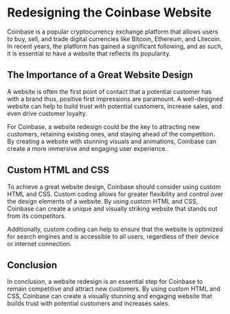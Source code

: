 # Redesigning the Coinbase Website
Coinbase is a popular cryptocurrency exchange platform that allows users to buy, sell, and trade digital currencies like Bitcoin, Ethereum, and Litecoin. In recent years, the platform has gained a significant following, and as such, it is essential to have a website that reflects its popularity.

## The Importance of a Great Website Design
A website is often the first point of contact that a potential customer has with a brand thus, positive first impressions are paramount. A well-designed website can help to build trust with potential customers, increase sales, and even drive customer loyalty.

For Coinbase, a website redesign could be the key to attracting new customers, retaining existing ones, and staying ahead of the competition. By creating a website with stunning visuals and animations, Coinbase can create a more immersive and engaging user experience.

## Custom HTML and CSS
To achieve a great website design, Coinbase should consider using custom HTML and CSS. Custom coding allows for greater flexibility and control over the design elements of a website. By using custom HTML and CSS, Coinbase can create a unique and visually striking website that stands out from its competitors.

Additionally, custom coding can help to ensure that the website is optimized for search engines and is accessible to all users, regardless of their device or internet connection.

## Conclusion
In conclusion, a website redesign is an essential step for Coinbase to remain competitive and attract new customers. By using custom HTML and CSS, Coinbase can create a visually stunning and engaging website that builds trust with potential customers and increases sales.
